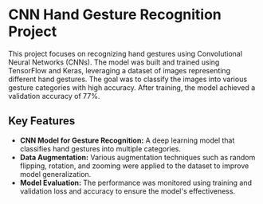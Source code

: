 # CNN Hand Gesture Recognition Project

This project focuses on recognizing hand gestures using Convolutional Neural Networks (CNNs). The model was built and trained using TensorFlow and Keras, leveraging a dataset of images representing different hand gestures. The goal was to classify the images into various gesture categories with high accuracy. After training, the model achieved a validation accuracy of 77%.

## Key Features
* **CNN Model for Gesture Recognition:** A deep learning model that classifies hand gestures into multiple categories.
* **Data Augmentation:** Various augmentation techniques such as random flipping, rotation, and zooming were applied to the dataset to improve model generalization.
* **Model Evaluation:** The performance was monitored using training and validation loss and accuracy to ensure the model's effectiveness.